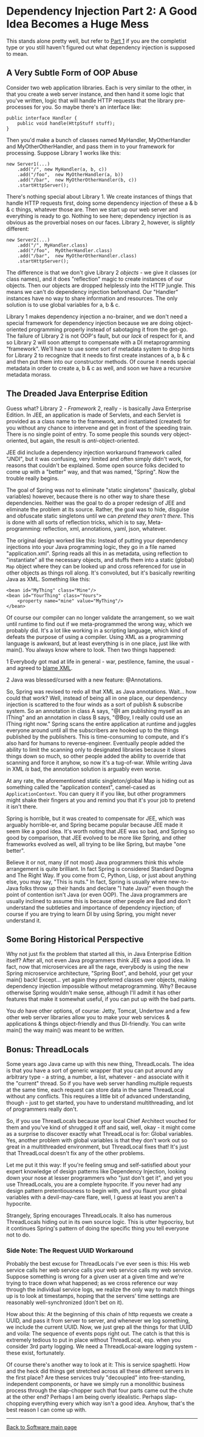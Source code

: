 # Dependency Injection Part 2: A Good Idea Becomes a Huge Mess

This stands alone pretty well, but refer to [Part 1](./DependencyInjectionPart1.md) if you are the completist type or you still haven't figured out what dependency injection is supposed to mean.

## A Very Subtle Form of OOP Abuse

Consider two web application libraries. Each is very similar to the other, in that you create a web server instance, and then hand it some logic that you've written, logic that will handle HTTP requests that the library pre-processes for you. So maybe there's an interface like:

    public interface Handler {
        public void handle(HttpStuff stuff);
    }

Then you'd make a bunch of classes named MyHandler, MyOtherHandler and MyOtherOtherHandler, and pass them in to your framework for processing. Suppose Library 1 works like this:

    new Server1(...)
        .add("/", new MyHandler(a, b, c))
        .add("/foo",  new MyOtherHandler(a, b))
        .add("/bar",  new MyOtherOtherHandler(b, c))
        .startHttpServer();

There's nothing special about Library 1. We create instances of things that handle HTTP requests first, doing some dependency injection of these a & b & c things, whatever those are. Then we start up our web server and everything is ready to go. Nothing to see here; dependency injection is as obvious as the proverbial noses on our faces. Library 2, however, is _slightly_ different:

    new Server2(...)
        .add("/", MyHandler.class)
        .add("/foo",  MyOtherHandler.class)
        .add("/bar",  new MyOtherOtherHandler.class)
        .startHttpServer();

The difference is that we don't give Library 2 _objects_ - we give it classes (or class names), and it does "reflection" magic to create instances of our objects. Then our objects are dropped helplessly into the HTTP jungle. This means we can't do dependency injection beforehand. Our "Handler" instances have no way to share information and resources. The only solution is to use global variables for a, b & c.

Library 1 makes dependency injection a no-brainer, and we don't need a special framework for dependency injection because we are doing object-oriented programming properly instead of sabotaging it from the get-go. The failure of Library 2 is not OOP's fault, but our *lack* of respect for it, and so Library 2 will soon attempt to compensate with a DI metaprogramming "framework". We'll have to use some sort of metadata system to drop hints for Library 2 to recognize that it needs to first create instances of a, b & c and then put them into our constructor methods. Of course it needs special metadata in order to create a, b & c as well, and soon we have a recursive metadata morass.

## The Dreaded Java Enterprise Edition

Guess what? Library 2 - *Framework* 2, really - is basically Java Enterprise Edition. In JEE, an application is made of Servlets, and each Servlet is provided as a class name to the framework, and instantiated (created) for you without any chance to intervene and get in front of the speeding train. There is no single point of entry. To some people this sounds very object-oriented, but again, the result is _anti_-object-oriented.

JEE did include a dependency injection workaround framework called "JNDI", but it was confusing, very limited and often simply didn't work, for reasons that couldn't be explained. Some open source folks decided to come up with a "better" way, and that was named, "Spring". Now the trouble really begins.

The goal of Spring was _not_ to eliminate "static singletons" (basically, global variables) however, because there is no other way to share these dependencies. Neither was the goal to do a proper redesign of JEE and eliminate the problem at its source. Rather, the goal was to hide, disguise and obfuscate static singletons until we can *pretend they aren't there*. This is done with all sorts of reflection tricks, which is to say, Meta-programming: reflection, xml, annotations, yaml, json, whatever.

The original design worked like this: Instead of putting your dependency injections into your Java programming logic, they go in a file named "application.xml". Spring reads all this in as metadata, using reflection to "instantiate" all the necessary objects, and stuffs them into a static (global) `Map` object where they can be looked up and cross referenced for use in other objects as things roll along. It's convoluted, but it's basically rewriting Java as XML. Something like this:

    <bean id="MyThing" class="Mine"/>
    <bean id="YourThing" class="Yours">
        <property name="mine" value="MyThing"/>
    </bean>

Of course our compiler can no longer validate the arrangement, so we wait until runtime to find out if we meta-programmed the wrong way, which we probably did. It's a lot like working in a scripting language, which kind of defeats the purpose of using a compiler. Using XML as a programming language is awkward, but at least everything is in one place, just like with main(). You always know where to look. Then two things happened:

1 Everybody got mad at life in general - war, pestilence, famine, the usual - and agreed to [blame XML](https://en.wikipedia.org/wiki/Scapegoating#Scapegoat_mechanism).

2 Java was blessed/cursed with a new feature: @Annotations.

So, Spring was revised to redo all that XML as Java annotations. Wait... how could that work? Well, instead of being all in one place, our dependency injection is scattered to the four winds as a sort of publish & subscribe system. So an annotation in class A says, "@I am publishing myself as an IThing" and an annotation in class B says, "@Boy, I really could use an IThing right now." Spring scans the entire application at runtime and juggles everyone around until all the subscribers are hooked up to the things published by the publishers. This is time-consuming to compute, and it's also hard for humans to reverse-engineer. Eventually people added the ability to limit the scanning only to designated libraries because it slows things down so much, so other people added the ability to override that scanning and force it anyhow, so now it's a tug-of-war. While writing Java in XML *is* bad, the annotation solution is arguably even worse.

At any rate, the aforementioned static singleton/global Map is hiding out as something called the "application context", camel-cased as `ApplicationContext`. You can query it if you like, but other programmers might shake their fingers at you and remind you that it's your job to pretend it isn't there.

Spring is horrible, but it was created to compensate for JEE, which was arguably horrible-er, and Spring became popular because JEE made it seem like a good idea. It's worth noting that JEE was so bad, and Spring so good by comparison, that JEE evolved to be more like Spring, and other frameworks evolved as well, all trying to be like Spring, but maybe "one better".

Believe it or not, many (if not most) Java programmers think this whole arrangement is quite brilliant. In fact Spring is considered Standard Dogma and The Right Way. If you come from C, Python, Lisp, or just about anything else, you may say, "This is nuts." In fact, Spring is usually where new-to-Java folks throw up their hands and declare "I hate Java!" even though the point of contention isn't Java (or even OOP). The Java programmers are usually inclined to assume this is because other people are Bad and don't understand the subtleties and importance of dependency injection; of course if you are trying to learn DI by using Spring, you might never understand it.

## Some Boring Historical Perspective

Why not just fix the problem that started all this, in Java Enterprise Edition itself? After all, not even Java programmers think JEE was a good idea. In fact, now that microservices are all the rage, everybody is using the new Spring microservice architecture, "Spring Boot", and behold, your get your main() back! Except... yet again they preferred classes over objects, making dependency injection impossible without metaprogramming. Why? Because otherwise Spring wouldn't make sense, although I'll admit it has other features that make it somewhat useful, if you can put up with the bad parts.

You _do_ have other options, of course: Jetty, Tomcat, Undertow and a few other web server libraries allow you to make your web services & applications & things object-friendly and thus DI-friendly. You can write main() the way main() was meant to be written.

## Bonus: ThreadLocals

Some years ago Java came up with this new thing, ThreadLocals. The idea is that you have a sort of generic wrapper that you can put around any arbitrary type - a string, a number, a list, whatever - and associate with it the "current" thread. So if you have web server handling multiple requests at the same time, each request can store data in the same ThreadLocal without any conflicts. This requires a little bit of advanced understanding, though - just to get started, you have to understand multithreading, and lot of programmers really don't.

So, if you use ThreadLocals because your local Chief Architect vouched for them and you've kind of shrugged it off and said, well, okay - it might come as a surprise to discover exactly what ThreadLocal is for: Global variables. Yes, another problem with global variables is that they don't work out so great in a multithreaded environment, but ThreadLocal fixes that! It's just that ThreadLocal doesn't fix any of the other problems.

Let me put it this way: If you're feeling smug and self-satisfied about your expert knowledge of design patterns like Dependency Injection, looking down your nose at lesser programmers who "just don't get it", and yet you use ThreadLocals, you are a complete hypocrite. If you never had any design pattern pretentiousness to begin with, and you flaunt your global variables with a devil-may-care flare, well, I guess at least you aren't a hypocrite.

Strangely, Spring encourages ThreadLocals. It also has numerous ThreadLocals hiding out in its own source logic. This is utter hypocrisy, but it continues Spring's pattern of doing the specific thing you tell everyone not to do.

### Side Note: The Request UUID Workaround

Probably the best excuse for ThreadLocals I've ever seen is this: His web service calls her web service calls your web service calls my web service. Suppose something is wrong for a given user at a given time and we're trying to trace down what happened; as we cross reference our way through the individual service logs, we realize the only way to match things up is to look at timestamps, hoping that the servers' time settings are reasonably well-synchronized (don't bet on it).

How about this: At the beginning of this chain of http requests we create a UUID, and pass it from server to server, and whenever we log something, we include the current UUID. Now, we just grep all the things for that UUID and voila: The sequence of events pops right out. The catch is that this is extremely tedious to put in place without ThreadLocal, esp. when you consider 3rd party logging. We need a ThreadLocal-aware logging system - these exist, fortunately.

Of course there's another way to look at it: This is service spaghetti. How and the heck did things get stretched across all these different servers in the first place? Are these services truly "decoupled" into free-standing, independent components, or have we simply run a monolithic business process through the slap-chopper such that four parts came out the chute at the other end? Perhaps I am being overly idealistic. Perhaps slap-chopping everything every which way isn't a good idea. Anyhow, that's the best reason I can come up with.

----

[Back to Software main page](./README.md)
